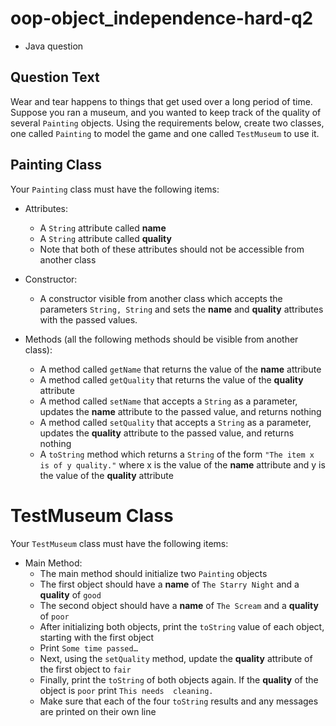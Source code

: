# oop-object_independence-hard-q2

- Java question

## Question Text

Wear and tear happens to things that get used over a long period of time. Suppose you ran a museum, and you wanted to 
keep track of the quality of several `Painting` objects. Using the requirements below, create two classes, one called 
`Painting` to model the game and one called `TestMuseum` to use it.

## Painting Class

Your `Painting` class must have the following items:

- Attributes:
    - A `String` attribute called **name**
    - A `String` attribute called **quality**
    - Note that both of these attributes should not be accessible from another class

- Constructor:
    - A constructor visible from another class which accepts the parameters `String, String` and sets the **name**
      and **quality** attributes with the passed values.

- Methods (all the following methods should be visible from another class):
    - A method called `getName` that returns the value of the **name** attribute
    - A method called `getQuality` that returns the value of the **quality** attribute
    - A method called `setName` that accepts a `String` as a parameter, updates the **name** attribute to the passed 
     value, and returns nothing
    - A method called `setQuality` that accepts a `String` as a parameter, updates the **quality** attribute to the
      passed value, and returns nothing
    - A `toString` method which returns a `String` of the form `"The item x is of y quality."` where x is the value
      of the **name** attribute and y is the value of the **quality** attribute

# TestMuseum Class

Your `TestMuseum` class must have the following items:

- Main Method:
    - The main method should initialize two `Painting` objects
    - The first object should have a **name** of `The Starry Night` and a **quality** of `good`
    - The second object should have a **name** of `The Scream` and a **quality** of `poor`
    - After initializing both objects, print the `toString` value of each object, starting with the first object
    - Print `Some time passed…`
    - Next, using the `setQuality` method, update the **quality** attribute of the first object to `fair`
    - Finally, print the `toString` of both objects again. If the **quality** of the object is `poor` print `This needs 
      cleaning.`
    - Make sure that each of the four `toString` results and any messages are printed on their own line

